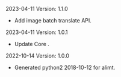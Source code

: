 2023-04-11 Version: 1.1.0
- Add image batch translate API.

2023-04-11 Version: 1.0.1
- Update Core .

2022-10-14 Version: 1.0.0
- Generated python2 2018-10-12 for alimt.

